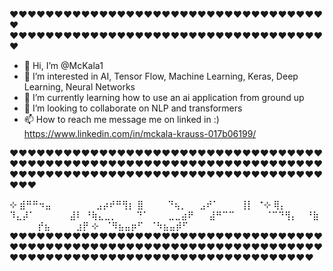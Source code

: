  ♥♥♥♥♥♥♥♥♥♥♥♥♥♥♥♥♥♥♥♥♥♥♥♥♥♥♥♥♥♥♥♥♥♥♥♥
 ♥♥♥♥♥♥♥♥♥♥♥♥♥♥♥♥♥♥♥♥♥♥♥♥♥♥♥♥♥♥♥♥♥♥♥♥


- 👋 Hi, I’m @McKala1
- 👀 I’m interested in AI, Tensor Flow, Machine Learning, Keras, Deep Learning, Neural Networks
- 🌱 I’m currently learning how to use an ai application from ground up
- 💞️ I’m looking to collaborate on NLP and transformers 
- 📫 How to reach me message me on linked in :) https://www.linkedin.com/in/mckala-krauss-017b06199/

<!---
McKala1/McKala1 is a ✨ special ✨ repository because its `README.md` (this file) appears on your GitHub profile.
You can click the Preview link to take a look at your changes.
--->
 ♥♥♥♥♥♥♥♥♥♥♥♥♥♥♥♥♥♥♥♥♥♥♥♥♥♥♥♥♥♥♥♥♥♥♥♥♥♥♥♥♥♥♥♥♥♥♥♥♥♥♥♥♥♥♥♥♥♥♥♥♥♥♥♥♥♥♥♥♥♥♥♥♥♥♥♥♥♥♥♥♥♥♥♥♥♥♥♥♥♥♥♥♥♥♥♥♥♥♥♥♥♥♥♥♥♥♥♥


⊹
⣾⠛⠛⠲⣤⠀⠀⠀⠀⠀⠀⠀⣠⡴⠞⠛⢻⡆
⣿ ⠀⠀⠀ ⠙⢦⡀⠀⠀⣠⠞⠁ ⠀⠀⠀⢸⡇⠀⁺⊹
⢿⡄ ⠀⠀⠀⠀ ⠹⣄⡼⠁ ⠀⠀⠀⠀⠀⣼⠇
⠘⢷⣄⣀⡀⠀⠀⠀⠙⠁⠀⠀⠀⣀⣀⣴⠟
⠀⠀⣼⠛⠉⠉ ⠀⠀⠀⠀ ⠈⠉⠙⢻⡄
⠀⠘⣷ ⠀⠀⠀⠀ ⡞⣦⠀⠀⠀⠀⣰⡟
⊹⠀⠈⠻⣦⣤⡶⠋⠀⠈⠳⣦⣤⡾⠋ ⠀
 ♥♥♥♥♥♥♥♥♥♥♥♥♥♥♥♥♥♥♥♥♥♥♥♥♥♥♥♥♥♥♥♥♥♥♥♥♥♥♥♥♥♥♥♥♥♥♥♥♥♥♥♥♥♥♥♥♥♥♥♥♥♥♥♥♥♥♥♥♥♥♥♥♥♥♥♥♥♥♥♥♥♥♥♥♥♥♥♥♥♥♥♥♥♥♥♥♥♥♥♥♥♥♥♥



